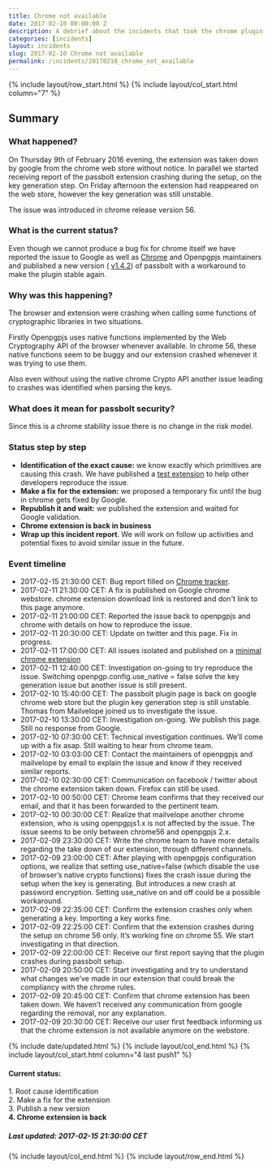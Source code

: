 ```yaml
---
title: Chrome not available
date: 2017-02-10 00:00:00 Z
description: A debrief about the incidents that took the chrome plugin offline.
categories: [incidents]
layout: incidents
slug: 2017-02-10 Chrome not available
permalink: /incidents/20170210_chrome_not_available
---
```


{% include layout/row_start.html %}
{% include layout/col_start.html column="7" %}

## Summary
### What happened?

On Thursday 9th of February 2016 evening, the extension was taken down by google from
the chrome web store without notice. In parallel we started receiving report of
the passbolt extension crashing during the setup, on the key generation step.
On Friday afternoon the extension had reappeared on the web store, however the
key generation was still unstable.

The issue was introduced in chrome release version 56.

### What is the current status?
Even though we cannot produce a bug fix for chrome itself we have
reported the issue to Google as well as
<a href="https://bugs.chromium.org/p/chromium/issues/detail?id=692721">Chrome</a>
 and Openpgpjs maintainers and published a new version (
 <a href="https://github.com/passbolt/passbolt_browser_extension/releases/tag/v1.4.2">v1.4.2</a>)
of passbolt with a workaround to make the plugin stable again.

### Why was this happening?
The browser and extension were crashing when calling some functions of cryptographic
libraries in two situations.

Firstly Openpgpjs uses native functions implemented by the Web Cryptography API of the browser
whenever available. In chrome 56, these native functions seem to be buggy and our
extension crashed whenever it was trying to use them.

Also even without using the native chrome Crypto API another issue
leading to crashes was identified when parsing the keys.

### What does it mean for passbolt security?
Since this is a chrome stability issue there is no change in the risk model.

### Status step by step

- **Identification of the exact cause:** we know exactly which primitives are causing this crash. We have published a [test extension](https://github.com/passbolt/chrome56_openpgp_crashtest) to help other developers reproduce the issue. 
- **Make a fix for the extension:** we proposed a temporary fix until the bug in chrome gets fixed by Google. 
- **Republish it and wait:** we published the extension and waited for Google validation. 
- **Chrome extension is back in business** 
- **Wrap up this incident report**. We will work on follow up activities and potential fixes to avoid similar issue in the future.

### Event timeline

*   2017-02-15 21:30:00 CET: Bug report filled on [Chrome tracker](https://bugs.chromium.org/p/chromium/issues/detail?id=692721).
*   2017-02-11 21:30:00 CET: A fix is published on Google chrome webstore. chrome extension download link is restored and don't link to this page anymore.
*   2017-02-11 21:00:00 CET: Reported the issue back to openpgpjs and chrome with details on how to reproduce the issue.
*   2017-02-11 20:30:00 CET: Update on twitter and this page. Fix in progress.
*   2017-02-11 17:00:00 CET: All issues isolated and published on a [minimal chrome extension](https://github.com/passbolt/chrome56_openpgp_crashtest)
*   2017-02-11 12:40:00 CET: Investigation on-going to try reproduce the issue. Switching openpgp.config.use_native = false solve the key generation issue but another issue is still present.
*   2017-02-10 15:40:00 CET: The passbolt plugin page is back on google chrome web store but the plugin key generation step is still unstable. Thomas from Mailvelope joined us to investigate the issue.
*   2017-02-10 13:30:00 CET: Investigation on-going. We publish this page. Still no response from Google.
*   2017-02-10 07:30:00 CET: Technical investigation continues. We’ll come up with a fix asap. Still waiting to hear from chrome team.
*   2017-02-10 03:03:00 CET: Contact the maintainers of openpgpjs and mailvelope by email to explain the issue and know if they received similar reports.
*   2017-02-10 02:30:00 CET: Communication on facebook / twitter about the chrome extension taken down. Firefox can still be used.
*   2017-02-10 00:50:00 CET: Chrome team confirms that they received our email, and that it has been forwarded to the pertinent team.
*   2017-02-10 00:30:00 CET: Realize that mailvelope another chrome extension, who is using openpgpjs1.x is not affected by the issue. The issue seems to be only between chrome56 and openpgpjs 2.x.
*   2017-02-09 23:30:00 CET: Write the chrome team to have more details regarding the take down of our extension, through different channels.
*   2017-02-09 23:00:00 CET: After playing with openpgpjs configuration options, we realize that setting use_native=false (which disable the use of browser’s native crypto functions) fixes the crash issue during the setup when the key is generating. But introduces a new crash at password encryption. Setting use_native on and off could be a possible workaround.
*   2017-02-09 22:35:00 CET: Confirm the extension crashes only when generating a key. Importing a key works fine.
*   2017-02-09 22:25:00 CET: Confirm that the extension crashes during the setup on chrome 56 only. It’s working fine on chrome 55\. We start investigating in that direction.
*   2017-02-09 22:00:00 CET: Receive our first report saying that the plugin crashes during passbolt setup.
*   2017-02-09 20:50:00 CET: Start investigating and try to understand what changes we’ve made in our extension that could break the compliancy with the chrome rules.
*   2017-02-09 20:45:00 CET: Confirm that chrome extension has been taken down. We haven’t received any communication from google regarding the removal, nor any explanation.
*   2017-02-09 20:30:00 CET: Receive our user first feedback informing us that the chrome extension is not available anymore on the webstore.

{% include date/updated.html %}
{% include layout/col_end.html %}
{% include layout/col_start.html column="4 last push1" %}

<div class="tldr message success">
    <h4>Current status:</h4>
    1. Root cause identification<br>
    2. Make a fix for the extension<br>
    3. Publish a new version<br>
    <strong>4. Chrome extension is back<br></strong>
    <h5>Last updated: 2017-02-15 21:30:00 CET</h5>
</div>

{% include layout/col_end.html %}
{% include layout/row_end.html %}
